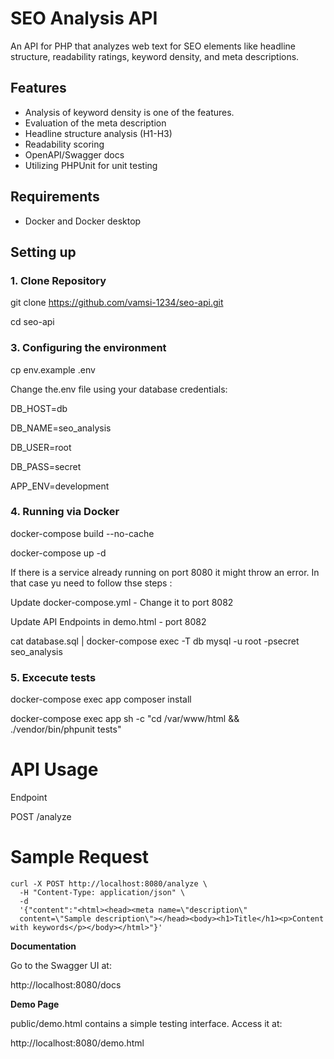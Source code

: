 # SEO Analysis API

An API for PHP that analyzes web text for SEO elements like headline structure, readability ratings, keyword density, and meta descriptions.

## Features
- Analysis of keyword density is one of the features.
- Evaluation of the meta description
- Headline structure analysis (H1-H3)
- Readability scoring
- OpenAPI/Swagger docs
- Utilizing PHPUnit for unit testing

## Requirements
- Docker and Docker desktop

## Setting up

### 1. Clone Repository
git clone https://github.com/vamsi-1234/seo-api.git

cd seo-api


### 3. Configuring the environment
cp env.example .env

Change the.env file using your database credentials:

DB_HOST=db

DB_NAME=seo_analysis

DB_USER=root

DB_PASS=secret

APP_ENV=development

### 4. Running via Docker

docker-compose build --no-cache


docker-compose up -d

If there is a service already running on port 8080 it might throw an error. In that case yu need to follow thse steps :

Update docker-compose.yml - Change it to port 8082

Update API Endpoints in demo.html - port 8082




cat database.sql | docker-compose exec -T db mysql -u root -psecret seo_analysis


### 5. Excecute tests

docker-compose exec app composer install


docker-compose exec app sh -c "cd /var/www/html && ./vendor/bin/phpunit tests"


# API Usage

Endpoint

POST /analyze

# Sample Request
```
curl -X POST http://localhost:8080/analyze \
  -H "Content-Type: application/json" \
  -d 
  '{"content":"<html><head><meta name=\"description\" 
  content=\"Sample description\"></head><body><h1>Title</h1><p>Content with keywords</p></body></html>"}'
  ```
  
**Documentation**

Go to the Swagger UI at:

http://localhost:8080/docs

**Demo Page**

public/demo.html contains a simple testing interface. Access it at:

http://localhost:8080/demo.html

